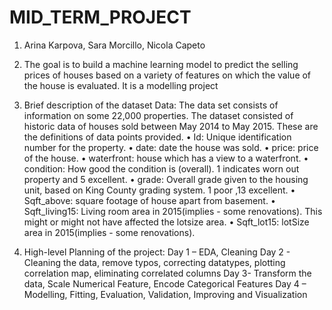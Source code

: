 # MID_TERM_PROJECT
 1)   Arina Karpova, Sara Morcillo, Nicola Capeto  
 2)   The goal is to build a machine learning model to predict the selling prices of houses based on a variety of features on which the value of the house is evaluated. It is a modelling project
 3)    Brief description of the dataset 
Data: The data set consists of information on some 22,000 properties.  The dataset consisted of historic data of houses sold between May 2014 to May 2015. These are the definitions of data points provided.
•	Id: Unique identification number for the property.
•	date: date the house was sold.
•	price: price of the house.
•	waterfront: house which has a view to a waterfront.
•	condition: How good the condition is (overall). 1 indicates worn out property and 5 excellent.
•	grade: Overall grade given to the housing unit, based on King County grading system. 1 poor ,13 excellent.
•	Sqft_above: square footage of house apart from basement.
•	Sqft_living15: Living room area in 2015(implies - some renovations). This might or might not have affected the lotsize area.
•	Sqft_lot15: lotSize area in 2015(implies - some renovations).

   4)  High-level Planning of the project:
        Day 1 – EDA, Cleaning
        Day 2 - Cleaning the data, remove typos, correcting datatypes, plotting correlation map, eliminating correlated columns
        Day 3- Transform the data, Scale Numerical Feature, Encode Categorical Features
        Day 4 – Modelling, Fitting, Evaluation, Validation, Improving and Visualization

